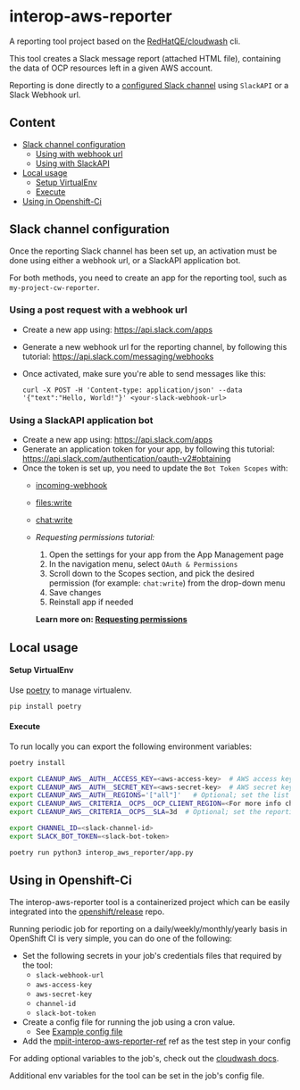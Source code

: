 # interop-aws-reporter

A reporting tool project based on the [RedHatQE/cloudwash](https://github.com/RedHatQE/cloudwash) cli.

This tool creates a Slack message report (attached HTML file), containing the data of OCP resources left in a given AWS account.

Reporting is done directly to a [configured Slack channel](#slack-channel-configuration) using `SlackAPI` or a Slack Webhook url.

## Content

- [Slack channel configuration](#slack-channel-configuration)
  - [Using with webhook url](#using-a-post-request-with-a-webhook-url)
  - [Using with SlackAPI](#using-a-slackapi-application-bot)
- [Local usage](#local-usage)
  - [Setup VirtualEnv](#setup-virtualenv)
  - [Execute](#execute)
- [Using in Openshift-Ci](#using-in-openshift-ci)

## Slack channel configuration

Once the reporting Slack channel has been set up, an activation must be done using either a webhook url, or a SlackAPI application bot.

For both methods, you need to create an app for the reporting tool, such as `my-project-cw-reporter`.

### Using a post request with a webhook url

- Create a new app using: https://api.slack.com/apps
- Generate a new webhook url for the reporting channel, by following this tutorial: https://api.slack.com/messaging/webhooks
- Once activated, make sure you're able to send messages like this:

    `curl -X POST -H 'Content-type: application/json' --data '{"text":"Hello, World!"}' <your-slack-webhook-url>`

### Using a SlackAPI application bot

- Create a new app using: https://api.slack.com/apps
- Generate an application token for your app, by following this tutorial: https://api.slack.com/authentication/oauth-v2#obtaining
- Once the token is set up, you need to update the `Bot Token Scopes` with:
  - [incoming-webhook](https://api.slack.com/scopes/incoming-webhook)
  - [files:write](https://api.slack.com/scopes/files:write)
  - [chat:write](https://api.slack.com/scopes/chat:write)
  - _Requesting permissions tutorial:_
    1. Open the settings for your app from the App Management page
    2. In the navigation menu, select `OAuth & Permissions`
    3. Scroll down to the Scopes section, and pick the desired permission (for example: `chat:write`) from the drop-down menu
    4. Save changes
    5. Reinstall app if needed

    **Learn more on: [Requesting permissions](https://api.slack.com/messaging/sending#permissions)**

## Local usage

#### Setup VirtualEnv

Use [poetry](https://python-poetry.org/docs/) to manage virtualenv.

```bash
pip install poetry
```

#### Execute

To run locally you can export the following environment variables:

```bash
poetry install

export CLEANUP_AWS__AUTH__ACCESS_KEY=<aws-access-key>  # AWS access key ID
export CLEANUP_AWS__AUTH__SECRET_KEY=<aws-secret-key>  # AWS secret key
export CLEANUP_AWS__AUTH__REGIONS='["all"]'   # Optional; set the list of regions for reporting
export CLEANUP_AWS__CRITERIA__OCPS__OCP_CLIENT_REGION=<For more info check out: https://github.com/RedHatQE/cloudwash/blob/master/README.md>
export CLEANUP_AWS__CRITERIA__OCPS__SLA=3d  # Optional; set the reporting SLA time for filtering resources

export CHANNEL_ID=<slack-channel-id>
export SLACK_BOT_TOKEN=<slack-bot-token>

poetry run python3 interop_aws_reporter/app.py
```

## Using in Openshift-Ci

The interop-aws-reporter tool is a containerized project which can be easily integrated into the [openshift/release](https://github.com/openshift/release) repo.

Running periodic job for reporting on a daily/weekly/monthly/yearly basis in OpenShift CI is very simple, you can do one of the following:

- Set the following secrets in your job's credentials files that required by the tool:
    - `slack-webhook-url`
    - `aws-access-key`
    - `aws-secret-key`
    - `channel-id`
    - `slack-bot-token`
- Create a config file for running the job using a cron value.
  - See [Example config file](https://github.com/openshift/release/blob/master/ci-operator/config/CSPI-QE/interop-aws-reporter/CSPI-QE-interop-aws-reporter-main__weekly_trigger.yaml)
- Add the [mpiit-interop-aws-reporter-ref](https://steps.ci.openshift.org/reference/mpiit-interop-aws-reporter) ref as the test step in your config

For adding optional variables to the job's, check out the [cloudwash docs](https://github.com/RedHatQE/cloudwash/blob/master/README.md).

Additional env variables for the tool can be set in the job's config file.
